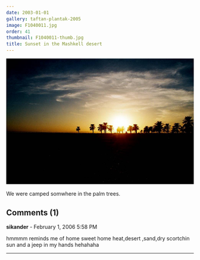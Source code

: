 ```yaml
---
date: 2003-01-01
gallery: taftan-plantak-2005
image: F1040011.jpg
order: 41
thumbnail: F1040011-thumb.jpg
title: Sunset in the Mashkell desert
---
```


![Sunset in the Mashkell desert](./F1040011.jpg)

We were camped somwhere in the palm trees.

<div id="comments">

## Comments (1)

**sikander** - February  1, 2006  5:58 PM

hmmmm reminds me of home sweet home heat,desert ,sand,dry scortchin sun and a jeep in my hands hehahaha

---

</div>